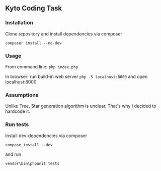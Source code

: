 ## Kyto Coding Task

### Installation

Clone repository and install dependencies via composer

``composer install --no-dev``

### Usage

From command line: ``php index.php``

In browser: run build-in web server ``php -S localhost:8000`` and open localhost:8000

### Assumptions

Unlike Tree, Star generation algorithm is unclear. That's why I decided to hardcode it. 

### Run tests

Install dev-dependencies via composer

``compose install --dev``

and run

``vendor\bin\phpunit tests``